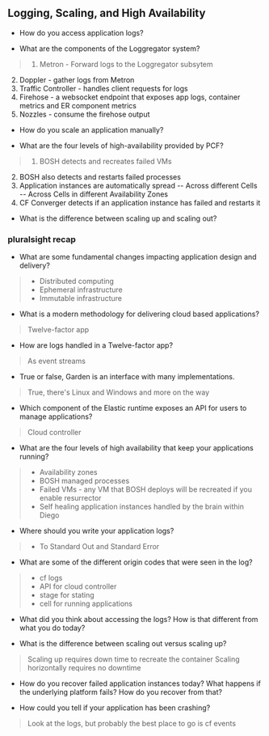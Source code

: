 ## Logging, Scaling, and High Availability

- How do you access application logs?

- What are the components of the Loggregator system?

> 1. Metron - Forward logs to the Loggregator subsytem
2. Doppler - gather logs from Metron
3. Traffic Controller - handles client requests for logs
4. Firehose - a websocket endpoint that exposes app logs, container metrics and ER component metrics
5. Nozzles - consume the firehose output

- How do you scale an application manually?

- What are the four levels of high-availability provided by PCF?

> 1. BOSH detects and recreates failed VMs
2. BOSH also detects and restarts failed processes
3. Application instances are automatically spread
-- Across different Cells
-- Across Cells in different Availability Zones
4. CF Converger detects if an application instance has failed and restarts it

- What is the difference between scaling up and scaling out?

### pluralsight recap



- What are some fundamental changes impacting application design and delivery?

>  - Distributed computing
>  - Ephemeral infrastructure
>  - Immutable infrastructure

- What is a modern methodology for delivering cloud based applications?

> Twelve-factor app

- How are logs handled in a Twelve-factor app?

> As event streams

- True or false, Garden is an interface with many implementations.

> True, there's Linux and Windows and more on the way

- Which component of the Elastic runtime exposes an API for users to manage applications?

> Cloud controller

- What are the four levels of high availability that keep your applications running?

>  - Availability zones
>  - BOSH managed processes
>  - Failed VMs - any VM that BOSH deploys will be recreated if you enable resurrector
>  - Self healing application instances handled by the brain within Diego

- Where should you write your application logs?

>  - To Standard Out and Standard Error

- What are some of the different origin codes that were seen in the log?

>  - cf logs
>  - API for cloud controller
>  - stage for stating 
>  - cell for running applications

- What did you think about accessing the logs? How is that different from what you do today?

- What is the difference between scaling out versus scaling up?

> Scaling up requires down time to recreate the container
> Scaling horizontally requires no downtime

- How do you recover failed application instances today? What happens if the underlying platform fails? How do you recover from that?

- How could you tell if your application has been crashing?

> Look at the logs, but probably the best place to go is cf events
